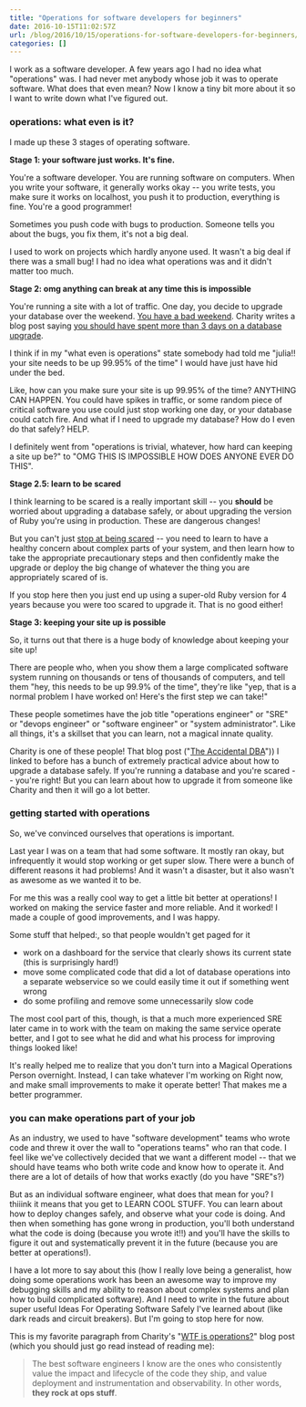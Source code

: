 ```yaml
---
title: "Operations for software developers for beginners"
date: 2016-10-15T11:02:57Z
url: /blog/2016/10/15/operations-for-software-developers-for-beginners/
categories: []
---
```


I work as a software developer. A few years ago I had no idea what "operations" was. I had
never met anybody whose job it was to operate software. What does that even mean? Now I
know a tiny bit more about it so I want to write down what I've figured out.

### operations: what even is it?

I made up these 3 stages of operating software.

**Stage 1: your software just works. It's fine.**

You're a software developer. You are running software on computers. When you write your software, it generally works okay -- you write tests, you make sure it works on localhost, you push it to production, everything is fine. You're a good programmer!

Sometimes you push code with bugs to production. Someone tells you about the bugs, you fix
them, it's not a big deal.

I used to work on projects which hardly anyone used. It wasn't a big deal if there was a
small bug! I had no idea what operations was and it didn't matter too much.

**Stage 2: omg anything can break at any time this is impossible**

You're running a site with a lot of traffic. One day, you decide to upgrade your database over the weekend. [You have a bad weekend](https://blog.clevertap.com/sleepless-nights-with-mongodb-wiredtiger-and-our-return-to-mmapv1/). Charity writes a blog post saying [you should have spent more than 3 days on a database upgrade](https://charity.wtf/2016/10/02/the-accidental-dba/).

I think if in my "what even is operations" state somebody had told me "julia!! your site needs to be up 99.95% of the time" I would have just have hid under the bed.

Like, how can you make sure your site is up 99.95% of the time? ANYTHING CAN HAPPEN. You could have spikes in traffic, or some random piece of critical software you use could just stop working one day, or your database could catch fire. And what if I need to upgrade my database? How do I even do that safely? HELP.

I definitely went from "operations is trivial, whatever, how hard can keeping a site up be?" to "OMG THIS IS IMPOSSIBLE HOW DOES ANYONE EVER DO THIS".

**Stage 2.5: learn to be scared**

I think learning to be scared is a really important skill -- you **should** be worried
about upgrading a database safely, or about upgrading the version of Ruby you're using in
production. These are dangerous changes!

But you can't just [stop at being scared](/blog/2014/12/21/fear-makes-you-a-worse-programmer/) -- you need to learn to have a healthy concern about complex parts of your system, and then learn how to take the appropriate precautionary steps and then confidently make the upgrade or deploy the big change of whatever the thing you are appropriately scared of is.

If you stop here then you just end up using a super-old Ruby version for 4 years
because you were too scared to upgrade it. That is no good either!

**Stage 3: keeping your site up is possible**

So, it turns out that there is a huge body of knowledge about keeping your site up!

There are people who, when you show them a large complicated software system
running on thousands or tens of thousands of computers, and tell them "hey, this needs to
be up 99.9% of the time", they're like "yep, that is a normal problem I have worked on! Here's the first step we can take!"

These people sometimes have the job title "operations engineer" or "SRE" or "devops engineer" or "software engineer" or "system administrator". Like all things, it's a skillset that you can learn, not a magical innate quality.

Charity is one of these people! That blog post ("[The Accidental
DBA](https://charity.wtf/2016/10/02/the-accidental-dba/)")) I linked to before has a bunch
of extremely practical advice about how to upgrade a database safely. If you're running a
database and you're scared -- you're right! But you can learn about how to upgrade it from
someone like Charity and then it will go a lot better.

### getting started with operations

So, we've convinced ourselves that operations is important.

Last year I was on a team that had some software. It mostly ran okay, but infrequently it
would stop working or get super slow. There were a bunch of different reasons it had
problems! And it wasn't a disaster, but it also wasn't as awesome as we wanted it to be.

For me this was a really cool way to get a little bit better at operations! I worked on
making the service faster and more reliable. And it worked! I made a couple of good
improvements, and I was happy.

Some stuff that helped:, so that people wouldn't get paged for it

* work on a dashboard for the service that clearly shows its current state (this is surprisingly hard!)
* move some complicated code that did a lot of database operations into a separate webservice so we could easily time it out if something went wrong
* do some profiling and remove some unnecessarily slow code

The most cool part of this, though, is that a much more experienced SRE later came in to
work with the team on making the same service operate better, and I got to see what he did
and what his process for improving things looked like!

It's really helped me to realize that you don't turn into a Magical Operations Person overnight. Instead, I can take whatever I'm working on Right now, and make small improvements to make it operate better! That makes me a better programmer.

### you can make operations part of your job

As an industry, we used to have "software development" teams who wrote code and threw it over the wall to "operations teams" who ran that code. I feel like we've collectively decided that we want a different model -- that we should have teams who both write code and know how to operate it. And there are a lot of details of how that works exactly (do you have "SRE"s?)

But as an individual software engineer, what does that mean for you? I thiiink it means that you get to LEARN COOL STUFF. You can learn about how to deploy changes safely, and observe what your code is doing. And then when something has gone wrong in production, you'll both understand what the code is doing (because you wrote it!!) and you'll have the skills to figure it out and systematically prevent it in the future (because you are better at operations!).

I have a lot more to say about this (how I really love being a generalist, how doing some operations work has been an awesome way to improve my debugging skills and my ability to reason about complex systems and plan how to build complicated software). And I need to write in the future about super useful Ideas For Operating Software Safely I've learned about (like dark reads and circuit breakers). But I'm going to stop here for now.

This is my favorite paragraph from Charity's "[WTF is operations?](https://charity.wtf/2016/05/31/wtf-is-operations-serverless/)" blog post (which you should just go read instead of reading me):

> The best software engineers I know are the ones who consistently value the impact and lifecycle of the code they ship, and value deployment and instrumentation and observability.  In other words, **they rock at ops stuff**.